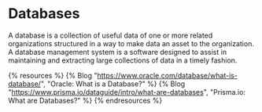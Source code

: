# Databases

A database is a collection of useful data of one or more related organizations structured in a way to make data an asset to the organization. A database management system is a software designed to assist in maintaining and extracting large collections of data in a timely fashion.

{% resources %}
  {% Blog "https://www.oracle.com/database/what-is-database/", "Oracle: What is a Database?" %}
  {% Blog "https://www.prisma.io/dataguide/intro/what-are-databases", "Prisma.io: What are Databases?" %}
{% endresources %}
